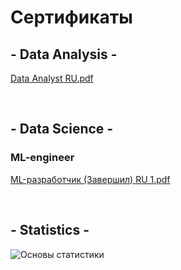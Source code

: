 # Сертификаты

## - Data Analysis -
[Data Analyst RU.pdf](https://github.com/leopoldgerber/certificates/files/12162265/Data.Analyst.RU.pdf)


<br>

## - Data Science -
### ML-engineer
[ML-разработчик (Завершил) RU 1.pdf](https://github.com/leopoldgerber/certificates/files/12162268/ML-.RU.1.pdf)

<br>

## - Statistics -
![Основы статистики](https://github.com/leopoldgerber/certificates/assets/114569329/1af65506-6b4d-44a0-a130-87a18c6d8f61)
